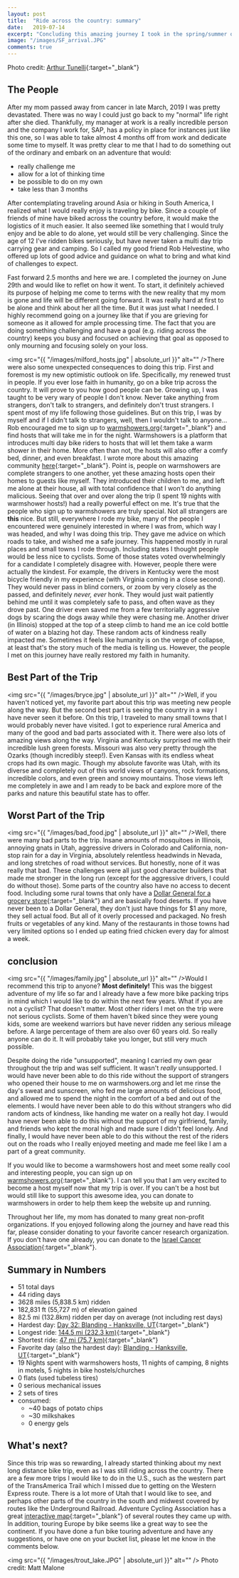 ```yaml
---
layout: post
title:  "Ride across the country: summary"
date:   2019-07-14
excerpt: "Concluding this amazing journey I took in the spring/summer of 2019"
image: "/images/SF_arrival.JPG"
comments: true
---
```

Photo credit: [Arthur Tunelli](https://www.instagram.com/theartofnutelli/){:target="_blank"}

## The People
After my mom passed away from cancer in late March, 2019 I was pretty devastated. There was no way I could just go back to my "normal" life right after she died. Thankfully, my manager at work is a really incredible person and the company I work for, SAP, has a policy in place for instances just like this one, so I was able to take almost 4 months off from work and dedicate some time to myself. It was pretty clear to me that I had to do something out of the ordinary and embark on an adventure that would:
- really challenge me
- allow for a lot of thinking time
- be possible to do on my own
- take less than 3 months

After contemplating traveling around Asia or hiking in South America, I realized what I would really enjoy is traveling by bike. Since a couple of friends of mine have biked across the country before, it would make the logistics of it much easier. It also seemed like something that I would truly enjoy and be able to do alone, yet would still be very challenging. Since the age of 12 I’ve ridden bikes seriously, but have never taken a multi day trip carrying gear and camping. So I called my good friend Rob Helvestine, who offered up lots of good advice and guidance on what to bring and what kind of challenges to expect. 

Fast forward 2.5 months and here we are. I completed the journey on June 29th and would like to reflet on how it went. 
To start, it definitely achieved its purpose of helping me come to terms with the new reality that my mom is gone and life will be different going forward. It was really hard at first to be alone and think about her all the time. But it was just what I needed. I highly recommend going on a journey like that if you are grieving for someone as it allowed for ample processing time. The fact that you are doing something challenging and have a goal (e.g. riding across the country) keeps you busy and focused on achieving that goal as opposed to only mourning and focusing solely on your loss.

<span class="image left"><img src="{{ "/images/milford_hosts.jpg" | absolute_url }}" alt="" /></span>There were also some unexpected consequences to doing this trip. First and foremost is my new optimistic outlook on life. Specifically, my renewed trust in people. If you ever lose faith in humanity, go on a bike trip across the country. It will prove to you how good people can be. Growing up, I was taught to be very wary of people I don't know. Never take anything from strangers, don't talk to strangers, and definitely don't trust strangers. I spent most of my life following those guidelines. But on this trip, I was by myself and if I didn't talk to strangers, well, then I wouldn't talk to anyone... Rob encouraged me to sign up to [warmshowers.org](https://www.warmshowers.org){:target="_blank"} and find hosts that will take me in for the night. Warmshowers is a platform that introduces multi day bike riders to hosts that will let them take a warm shower in their home. More often than not, the hosts will also offer a comfy bed, dinner, and even breakfast. I wrote more about this amazing community [here](https://www.instagram.com/p/BxdWg2sB57-/){:target="_blank"}. Point is, people on warmshowers are complete strangers to one another, yet these amazing hosts open their homes to guests like myself. They introduced their children to me, and left me alone at their house, all with total confidence that I won't do anything malicious. Seeing that over and over along the trip (I spent 19 nights with warmshower hosts!) had a really powerful effect on me. It's true that the people who sign up to warmshowers are truly special. Not all strangers are <b>this</b> nice. But still, everywhere I rode my bike, many of the people I encountered were genuinely interested in where I was from, which way I was headed, and why I was doing this trip. They gave me advice on which roads to take, and wished me a safe journey. This happened mostly in rural places and small towns I rode through. Including states I thought people would be less nice to cyclists. Some of those states voted overwhelmingly for a candidate I completely disagree with. However, people there were actually the kindest. For example, the drivers in Kentucky were the most bicycle friendly in my experience (with Virginia coming in a close second). They would never pass in blind corners, or zoom by very closely as the passed, and definitely <i>never, ever</i> honk. They would just wait patiently behind me until it was completely safe to pass, and often wave as they drove past. One driver even saved me from a few territorially aggressive dogs by scaring the dogs away while they were chasing me. Another driver (in Illinois) stopped at the top of a steep climb to hand me an ice cold bottle of water on a blazing hot day. These random acts of kindness really impacted me. Sometimes it feels like humanity is on the verge of collapse, at least that's the story much of the media is telling us. However, the people I met on this journey have really restored my faith in humanity.

## Best Part of the Trip
<span class="image right"><img src="{{ "/images/bryce.jpg" | absolute_url }}" alt="" /></span>Well, if you haven't noticed yet, my favorite part about this trip was meeting new people along the way. But the second best part is seeing the country in a way I have never seen it before. On this trip, I traveled to many small towns that I would probably never have visited. I got to experience rural America and many of the good and bad parts associated with it. There were also lots of amazing views along the way. Virginia and Kentucky surprised me with their incredible lush green forests. Missouri was also very pretty through the Ozarks (though incredibly steep!). Even Kansas with its endless wheat crops had its own magic. Though my absolute favorite was Utah, with its diverse and completely out of this world views of canyons, rock formations, incredible colors, and even green and snowy mountains. Those views left me completely in awe and I am ready to be back and explore more of the parks and nature this beautiful state has to offer.

## Worst Part of the Trip
<span class="image left"><img src="{{ "/images/bad_food.jpg" | absolute_url }}" alt="" /></span>Well, there were many bad parts to the trip. Insane amounts of mosquitoes in Illinois, annoying gnats in Utah, aggressive drivers in Colorado and California, non-stop rain for a day in Virginia, absolutely relentless headwinds in Nevada, and long stretches of road without services. But honestly, none of it was really that bad. These challenges were all just good character builders that made me stronger in the long run (except for the aggressive drivers, I could do without those). Some parts of the country also have no access to decent food. Including some rural towns that only have a [Dollar General for a grocery store](https://www.npr.org/2017/12/11/569815331/loving-and-hating-dollar-general-in-rural-america){:target="_blank"} and are basically food deserts. If you have never been to a Dollar General, they don't just have things for $1 any more, they sell actual food. But all of it overly processed and packaged. No fresh fruits or vegetables of any kind. Many of the restaurants in those towns had very limited options so I ended up eating fried chicken every day for almost a week.

## conclusion
<span class="image right"><img src="{{ "/images/family.jpg" | absolute_url }}" alt="" /></span>Would I recommend this trip to anyone? <b>Most definitely!</b> This was the biggest adventure of my life so far and I already have a few more bike packing trips in mind which I would like to do within the next few years. What if you are not a cyclist? That doesn't matter. Most other riders I met on the trip were not serious cyclists. Some of them haven't biked since they were young kids, some are weekend warriors but have never ridden any serious mileage before. A large percentage of them are also over 60 years old. So really anyone can do it. It will probably take you longer, but still very much possible. 

Despite doing the ride "unsupported", meaning I carried my own gear throughout the trip and was self sufficient. It wasn't <i>really</i> unsupported. I would have never been able to do this ride without the support of strangers who opened their house to me on warmshowers.org and let me rinse the day's sweat and sunscreen, who fed me large amounts of delicious food, and allowed me to spend the night in the comfort of a bed and out of the elements. I would have never been able to do this without strangers who did random acts of kindness, like handing me water on a really hot day. I would have never been able to do this without the support of my girlfriend, family, and friends who kept the moral high and made sure I didn't feel lonely. And finally, I would have never been able to do this without the rest of the riders out on the roads who I really enjoyed meeting and made me feel like I am a part of a great community.

If you would like to become a warmshowers host and meet some really cool and interesting people, you can sign up on [warmshowers.org](https://www.warmshowers.org){:target="_blank"}. I can tell you that I am very excited to become a host myself now that my trip is over. If you can't be a host but would still like to support this awesome idea, you can donate to warmshowers in order to help them keep the website up and running.

Throughout her life, my mom has donated to many great non-profit organizations. If you enjoyed following along the journey and have read this far, please consider donating to your favorite cancer research organization. If you don't have one already, you can donate to the [Israel Cancer Association](http://en.cancer.org.il/template_e/publications.aspx?maincat=39){:target="_blank"}.

## Summary in Numbers
- 51 total days
- 44 riding days
- 3628 miles (5,838.5 km) ridden
- 182,831 ft (55,727 m) of elevation gained
- 82.5 mi (132.8km) ridden per day on average (not including rest days)
- Hardest day: [Day 32: Blanding - Hanksville, UT](https://www.strava.com/activities/2456403597){:target="_blank"}
- Longest ride: [144.5 mi (232.3 km)](https://www.strava.com/activities/2472601725){:target="_blank"}
- Shortest ride: [47 mi (75.7 km)](https://www.strava.com/activities/2368275220){:target="_blank"}
- Favorite day (also the hardest day): [Blanding - Hanksville, UT](https://www.strava.com/activities/2456403597){:target="_blank"}
- 19 Nights spent with warmshowers hosts, 11 nights of camping, 8 nights in motels, 5 nights in bike hostels/churches
- 0 flats (used tubeless tires)
- 0 serious mechanical issues
- 2 sets of tires
- consumed:
    - ~40 bags of potato chips
    - ~30 milkshakes
    - 0 energy gels

## What's next?
Since this trip was so rewarding, I already started thinking about my next long distance bike trip, even as I was still riding across the country. There are a few more trips I would like to do in the U.S., such as the western part of the TransAmerica Trail which I missed due to getting on the Western Express route. There is a lot more of Utah that I would like to see, and perhaps other parts of the country in the south and midwest covered by routes like the Underground Railroad. Adventure Cycling Association has a great [interactive map](https://www.adventurecycling.org/routes-and-maps/adventure-cycling-route-network/interactive-network-map/){:target="_blank"} of several routes they came up with. In addition, touring Europe by bike seems like a great way to see the continent. If you have done a fun bike touring adventure and have any suggestions, or have one on your bucket list, please let me know in the comments below. 

<span class="image fit"><img src="{{ "/images/trout_lake.JPG" | absolute_url }}" alt="" /></span>
Photo credit: Matt Malone